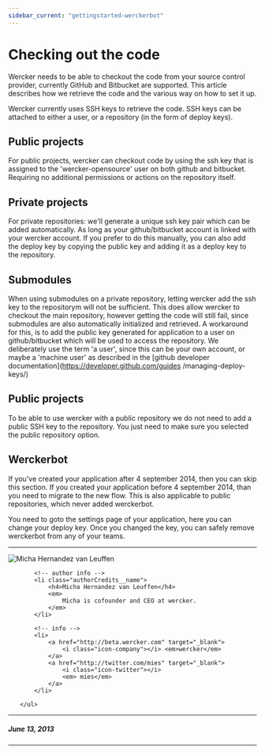 ```yaml
---
sidebar_current: "gettingstarted-werckerbot"
---
```


# Checking out the code

Wercker needs to be able to checkout the code from your source control provider,
currently GitHub and Bitbucket are supported. This article describes how we
retrieve the code and the various way on how to set it up.

Wercker currently uses SSH keys to retrieve the code. SSH keys can be attached
to either a user, or a repository (in the form of deploy keys).

## Public projects

For public projects, wercker can checkout code by using the ssh key that is
assigned to the 'wercker-opensource' user on both github and bitbucket.
Requiring no additional permissions or actions on the repository itself.

## Private projects

For private repositories: we'll generate a unique ssh key pair which can be
added automatically. As long as your github/bitbucket account is linked with
your wercker account. If you prefer to do this manually, you can also add the
deploy key by copying the public key and adding it as a deploy key to the
repository.

## Submodules

When using submodules on a private repository, letting wercker add the ssh key
to the repositorym will not be sufficient. This does allow wercker to checkout
the main repository, however getting the code will still fail, since submodules
are also automatically initialized and retrieved. A workaround for this, is to
add the public key generated for application to a user on github/bitbucket which
will be used to access the repository. We deliberately use the term 'a user',
since this can be your own account, or maybe a 'machine user' as described in
the [github developer documentation](https://developer.github.com/guides
/managing-deploy-keys/)

## Public projects

To be able to use wercker with a public repository we do not need to add a
public SSH key to the repository. You just need to make sure you selected the
public repository option.

## Werckerbot

If you've created your application after 4 september 2014, then you can skip
this section. If you created your application before 4 september 2014, than you
need to migrate to the new flow. This is also applicable to public repositories,
which never added werckerbot.

You need to goto the settings page of your application, here you can change your
deploy key. Once you changed the key, you can safely remove werckerbot from any
of your teams.

-------

<div class="authorCredits">
    <span class="profile-picture">
        <img src="https://secure.gravatar.com/avatar/d4b19718f9748779d7cf18c6303dc17f?d=identicon&s=192" alt="Micha Hernandez van Leuffen"/>
    </span>
    <ul class="authorCredits">

        <!-- author info -->
        <li class="authorCredits__name">
            <h4>Micha Hernandez van Leuffen</h4>
            <em>
                Micha is cofounder and CEO at wercker.
            </em>
        </li>

        <!-- info -->
        <li>
            <a href="http://beta.wercker.com" target="_blank">
                <i class="icon-company"></i> <em>wercker</em>
            </a>
            <a href="http://twitter.com/mies" target="_blank">
                <i class="icon-twitter"></i>
                <em> mies</em>
            </a>
        </li>

    </ul>
</div>

-------
##### June 13, 2013
-------
